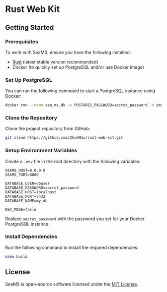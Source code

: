 # Rust Web Kit

## Getting Started

### Prerequisites
To work with SeaMS, ensure you have the following installed:
- [Rust](https://www.rust-lang.org/tools/install) (latest stable version recommended)
- Docker (to quickly set up PostgreSQL and/or use Docker image)

### Set Up PostgreSQL
You can run the following command to start a PostgreSQL instance using Docker:

```bash
docker run --name sea_ms_db -e POSTGRES_PASSWORD=secret_password -d postgres
```

### Clone the Repository
Clone the project repository from GitHub:

```bash
git clone https://github.com/ZhukMax/rust-web-kit.git
```

### Setup Environment Variables
Create a `.env` file in the root directory with the following variables:

```env
SEAMS_HOST=0.0.0.0
SEAMS_PORT=8080

DATABASE_USER=dbuser
DATABASE_PASSWORD=secret_password
DATABASE_HOST=localhost
DATABASE_PORT=5432
DATABASE_NAME=my_db

DEV_MODE=fasle
```

Replace `secret_password` with the password you set for your Docker PostgreSQL instance.

### Install Dependencies
Run the following command to install the required dependencies:

```bash
make build
```

## License
SeaMS is open-source software licensed under the [MIT License](https://opensource.org/licenses/MIT).
